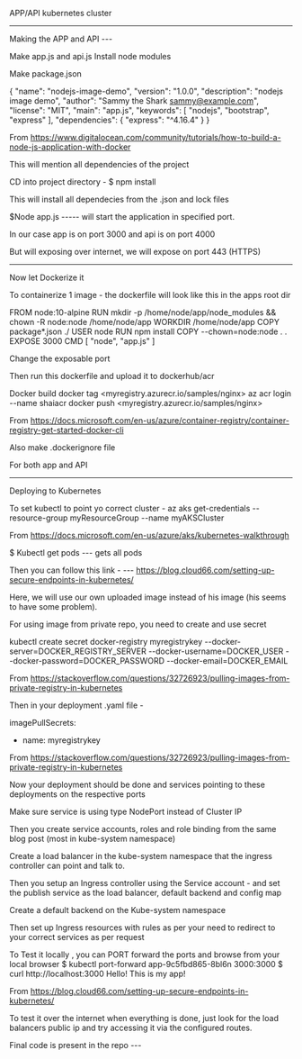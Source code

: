 APP/API kubernetes cluster


------------------------------------------------------------------
Making the APP and API ---

Make app.js and api.js
Install node modules

Make package.json

{
  "name": "nodejs-image-demo",
  "version": "1.0.0",
  "description": "nodejs image demo",
  "author": "Sammy the Shark <sammy@example.com>",
  "license": "MIT",
  "main": "app.js",
  "keywords": [
    "nodejs",
    "bootstrap",
    "express"
  ],
  "dependencies": {
    "express": "^4.16.4"
  }
}

From <https://www.digitalocean.com/community/tutorials/how-to-build-a-node-js-application-with-docker> 

This will mention all dependencies of the project

CD into project directory - 
 $ npm install

This will install all dependecies from the .json and lock files

$Node app.js  ----- will start the application in specified port.

In our case app is on port 3000 and api is on port 4000

But will exposing over internet, we will expose on port 443 (HTTPS)



-----------------------------------------------------


Now let Dockerize it

To containerize 1 image - the dockerfile will look like this in the apps root dir

FROM node:10-alpine
RUN mkdir -p /home/node/app/node_modules && chown -R node:node /home/node/app
WORKDIR /home/node/app
COPY package*.json ./
USER node
RUN npm install
COPY --chown=node:node . .
EXPOSE 3000
CMD [ "node", "app.js" ]


Change the exposable port

Then run this dockerfile and upload it to dockerhub/acr

Docker build 
docker tag <container> <myregistry.azurecr.io/samples/nginx>
az acr login --name shaiacr
docker push  <container> <myregistry.azurecr.io/samples/nginx>

From <https://docs.microsoft.com/en-us/azure/container-registry/container-registry-get-started-docker-cli> 



Also make .dockerignore file

For both app and API

--------------------------------------------------------------------

Deploying to Kubernetes


To set kubectl to point yo correct cluster -
az aks get-credentials --resource-group myResourceGroup --name myAKSCluster

From <https://docs.microsoft.com/en-us/azure/aks/kubernetes-walkthrough> 

$ Kubectl get pods --- gets all pods

Then you can follow this link - --- https://blog.cloud66.com/setting-up-secure-endpoints-in-kubernetes/ 

Here, we will use our own uploaded image instead of his image (his seems to have some problem).

For using image from private repo, you need to create and use secret

kubectl create secret docker-registry myregistrykey --docker-server=DOCKER_REGISTRY_SERVER --docker-username=DOCKER_USER --docker-password=DOCKER_PASSWORD --docker-email=DOCKER_EMAIL

From <https://stackoverflow.com/questions/32726923/pulling-images-from-private-registry-in-kubernetes> 

Then in your deployment .yaml file - 

imagePullSecrets:
- name: myregistrykey

From <https://stackoverflow.com/questions/32726923/pulling-images-from-private-registry-in-kubernetes> 



Now your deployment should be done and services pointing to these deployments on the respective ports

Make sure service is using type NodePort instead of Cluster IP

Then you create service accounts, roles and role binding from the same blog post (most in kube-system namespace)

Create a load balancer in the kube-system namespace that the ingress controller can point and talk to.

Then you setup an Ingress controller using the Service account - and set the publish service as the load balancer, default backend and config map

Create a default backend on the Kube-system namespace

Then set up Ingress resources with rules as per your need to redirect to your correct services as per request





To Test it locally , you can PORT forward the ports and browse from your local browser
$ kubectl port-forward app-9c5fbd865-8bl6n 3000:3000
$ curl http://localhost:3000
Hello! This is my app!

From <https://blog.cloud66.com/setting-up-secure-endpoints-in-kubernetes/> 

To test it over the internet when everything is done, just look for the load balancers public ip and try accessing it via the configured routes.


Final code is present in the repo ---












